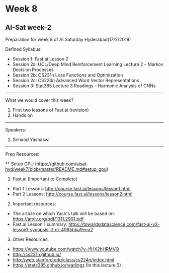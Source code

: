 # Week 8
AI-Sat week-2
--------------------------
Preparation for week 8 of AI Saturday Hyderabad(17/2/2018)

Defined Syllabus:

- Session 1: Fast.ai Lesson 2
- Session 2a: UCL/Deep Mind Reinforcement Learning Lecture 2 – Markov Decision Processes
- Session 2b: CS231n Loss Functions and Optimization
- Session 2c: CS224n Advanced Word Vector Representations
- Session 3: Stat385 Lecture 3 Readings – Harmonic Analysis of CNNs

-------------------------
What we would cover this week?

1. First two lessons of Fast.ai (revision)
2. Hands on 

-------------------------
Speakers:

1. Srinand Yashaswi

------------------------------------
Prep Resources:

** Setup GPU (https://github.com/aisat-hyd/week7/blob/master/README.md#setup_gpu)

1. Fast.ai (Important to Complete)
- Part 1 Lessons: http://course.fast.ai/lessons/lesson1.html
- Part 2 Lessons: http://course.fast.ai/lessons/lesson2.html

2. Important resources:
- The article on which Yash's talk will be based on: https://arxiv.org/pdf/1311.2901.pdf
- Fast.ai Lesson 1 summary: https://towardsdatascience.com/fast-ai-v2-lesson1-synopsis-tl-dr-4985bba9eea2

3. Other Resources:
- https://www.youtube.com/watch?v=lfHX2hHRMVQ
- http://cs231n.github.io/
- http://web.stanford.edu/class/cs224n/index.html
- https://stats385.github.io/readings (In this lecture 3)
